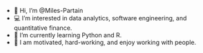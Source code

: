 - 👋 Hi, I’m @Miles-Partain
- 💻 I’m interested in data analytics, software engineering, and quantitative finance.
- 🌱 I’m currently learning Python and R.
- 👀 I am motivated, hard-working, and enjoy working with people. 

<!---
Miles-Partain/Miles-Partain is a ✨ special ✨ repository because its `README.md` (this file) appears on your GitHub profile.
You can click the Preview link to take a look at your changes.
--->
